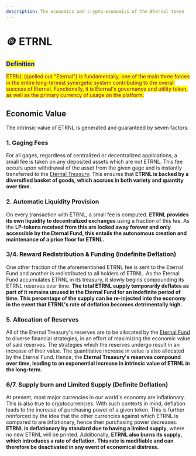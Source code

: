 ```yaml
---
description: The economics and crypto-economics of the Eternal token
---
```


# 🪙 ETRNL

### <mark style="color:blue;">Definition</mark>

<mark style="color:purple;">ETRNL (spelled out "Eternal") is fundamentally, one of the main three forces in the entire long-termist synergetic system contributing to the overall success of Eternal.  Functionally, it is Eternal's governance and utility token, as well as the primary currency of usage on the platform.</mark>&#x20;

## Economic Value

The intrinsic value of ETRNL is generated and guaranteed by seven factors:

### 1. Gaging Fees

For all gages, regardless of centralized or decentralized applications, a small fee is taken on any deposited assets which are not ETRNL. This fee occurs upon withdrawal of the asset from the given gage and is instantly transferred to the [Eternal Treasury](../../governance/eternal-fund.md#eternal-treasury). This ensures that **ETRNL is backed by a diversified basket of goods, which accrues in both variety and quantity over time.**&#x20;

### 2. Automatic Liquidity Provision

On every transaction with ETRNL, a small fee is computed. **ETRNL provides its own liquidity to decentralized exchanges** using a fraction of this fee. As the **LP-tokens received from this are locked away forever and only accessible by the Eternal Fund, this entails the autonomous creation and maintenance of a price floor for ETRNL.**

### 3/4. Reward Redistribution & Funding (Indefinite Deflation)

One other fraction of the aforementioned ETRNL fee is sent to the Eternal Fund  and another is redistributed to all holders of ETRNL. As the Eternal Fund accumulates ETRNL in its treasury, it slowly begins compounding its ETRNL reserves over time. **The total ETRNL supply temporarily deflates as part of it remains unused in the Eternal Fund for an indefinite period of time. This percentage of the supply can be re-injected into the economy in the event that ETRNL's rate of deflation becomes detrimentally high.**&#x20;

### **5.** Allocation of Reserves

All of the Eternal Treasury's reserves are to be allocated by the [Eternal Fund](../../governance/eternal-fund.md) to diverse financial strategies, in an effort of maximizing the economic value of said reserves. The strategies which the reserves undergo result in an increase of their value. The quantitative increase in value is also allocated by the Eternal Fund. Hence, the **Eternal Treasury's reserves compound over time, leading to an exponential increase in intrinsic value of ETRNL in the long-term.**&#x20;

### 6/7. Supply burn and Limited Supply (Definite Deflation)

At present, most major currencies in our world's economy are inflationary. This is also true to cryptocurrencies. With such contexts in mind, deflation leads to the increase of purchasing power of a given token. This is further reinforced by the idea that the other currencies against which ETRNL is compared to are inflationary, hence their purchasing power decreases. **ETRNL is deflationary by standard due to having a limited supply**, where no new ETRNL will be printed. Additionally, **ETRNL also burns its supply, which introduces a rate of deflation. This rate is modifiable and can therefore be deactivated in any event of economical distress.**&#x20;

